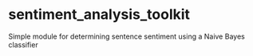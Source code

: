 sentiment_analysis_toolkit
==========================

Simple module for determining sentence sentiment using a Naive Bayes classifier
